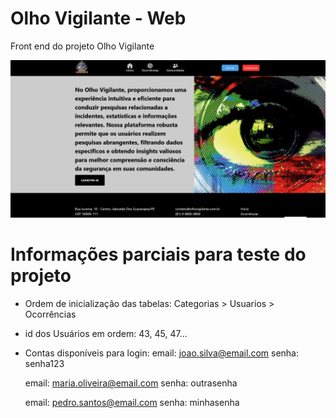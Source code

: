# Olho Vigilante - Web

Front end do projeto Olho Vigilante

<img src="./public/olhovigi.png" alt="screenshot do projeto">

# Informações parciais para teste do projeto

- Ordem de inicialização das tabelas: Categorias > Usuarios > Ocorrências
- id dos Usuários em ordem: 43, 45, 47...
- Contas disponíveis para login:
	email: joao.silva@email.com
	senha: senha123
	
	email: maria.oliveira@email.com
	senha: outrasenha

	email: pedro.santos@email.com
	senha: minhasenha